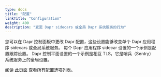```yaml
---
type: docs
title: "配置"
linkTitle: "Configuration"
weight: 400
description: "变更 Dapr sidecars 或全局 Dapr 系统服务的行为"
---
```


您可以在 Dapr 控制面板中更改 Dapr 配置，这些设置能够改变单个 Dapr 应用程序 sidecars 或全局系统服务。 每个 Dapr 应用程序 sidecar 设置的一个示例是配置跟踪设置。 Dapr 控制平面设置的一个示例是相互 TLS，它是哨兵（Sentry）系统服务上的全局设置。

阅读 [此页面]({{X1X}}) 查看所有配置选项列表。
